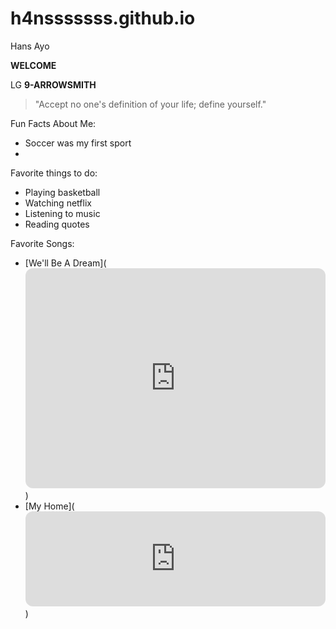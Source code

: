 # h4nsssssss.github.io
Hans Ayo

**WELCOME**

LG **9-ARROWSMITH**

>"Accept no one's definition of your life; define yourself."

Fun Facts About Me:

- Soccer was my first sport
- 


Favorite things to do:

- Playing basketball
- Watching netflix
- Listening to music
- Reading quotes

Favorite Songs:

- [We'll Be A Dream](<iframe style="border-radius:12px" src="https://open.spotify.com/embed/track/5L441bJlqd4wSogIp1WFj0?utm_source=generator" width="100%" height="352" frameBorder="0" allowfullscreen="" allow="autoplay; clipboard-write; encrypted-media; fullscreen; picture-in-picture" loading="lazy"></iframe>)
- [My Home](<iframe style="border-radius:12px" src="https://open.spotify.com/embed/track/1oQRhjoum0RXwBsuxMAvwT?utm_source=generator" width="100%" height="152" frameBorder="0" allowfullscreen="" allow="autoplay; clipboard-write; encrypted-media; fullscreen; picture-in-picture" loading="lazy"></iframe>)
